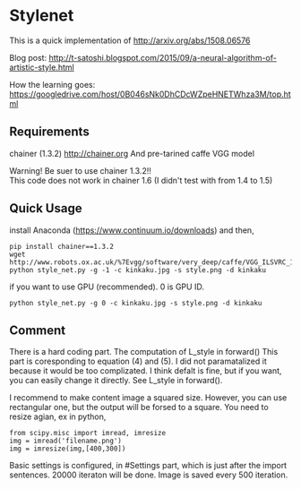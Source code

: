 # Stylenet

This is a quick implementation of http://arxiv.org/abs/1508.06576

Blog post: http://t-satoshi.blogspot.com/2015/09/a-neural-algorithm-of-artistic-style.html  

How the learning goes:  https://googledrive.com/host/0B046sNk0DhCDcWZpeHNETWhza3M/top.html 

## Requirements
chainer (1.3.2)
http://chainer.org
And pre-tarined caffe VGG model

Warning! Be suer to use chainer 1.3.2!!  
This code does not work in chainer 1.6 (I didn't test with from 1.4 to 1.5)  

## Quick Usage
install Anaconda (https://www.continuum.io/downloads) and then, 
```
pip install chainer==1.3.2
wget http://www.robots.ox.ac.uk/%7Evgg/software/very_deep/caffe/VGG_ILSVRC_19_layers.caffemodel
python style_net.py -g -1 -c kinkaku.jpg -s style.png -d kinkaku
```
if you want to use GPU (recommended). 0 is GPU ID.
```
python style_net.py -g 0 -c kinkaku.jpg -s style.png -d kinkaku
```

## Comment
There is a hard coding part. The computation of L_style in forward()
This part is coresponding to equation (4) and (5).
I did not paramatalized it because it would be too complizated. 
I think defalt is fine, but if you want, you can easily change it directly. See L_style in forward().

I recommend to make content image a squared size.
However, you can use rectangular one, but the output will be forsed to a square.
You need to resize agian, ex in python,
```
from scipy.misc import imread, imresize
img = imread('filename.png')
img = imresize(img,[400,300])
```

Basic settings is configured, in #Settings part, which is just after the import sentences.
20000 iteraton will be done. Image is saved every 500 iteration.
